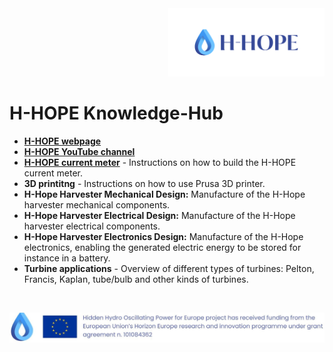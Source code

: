 <div align="right">
<img src="/images/Logo_istituzionale.png" alt="drawing" width="250"/>
</div>

# H-HOPE Knowledge-Hub
- <a href="https://h-hope.eu/"> **H-HOPE webpage**</a>
- <a href="https://www.youtube.com/@h-hope">  **H-HOPE YouTube channel** </a>
- <a href="https://github.com/H-HOPE/H-HOPE-current-meter">**H-HOPE current meter**</a> - Instructions on how to build the H-HOPE current meter.
- **3D printitng** - Instructions on how to use Prusa 3D printer.
- **H-Hope Harvester Mechanical Design:** Manufacture of the H-Hope harvester mechanical components.
- **H-Hope Harvester Electrical Design:** Manufacture of the H-Hope harvester electrical components.
- **H-Hope Harvester Electronics Design:** Manufacture of the H-Hope electronics, enabling the generated electric energy to be stored for instance in a battery.
- **Turbine applications** - Overview of different types of turbines: Pelton, Francis, Kaplan, tube/bulb and other kinds of turbines.

&nbsp;
&nbsp;
&nbsp;

<div align="center">
<img src="./images/H-HOPE_footer.JPG" alt="drawing" width="1472"/>
</div>
